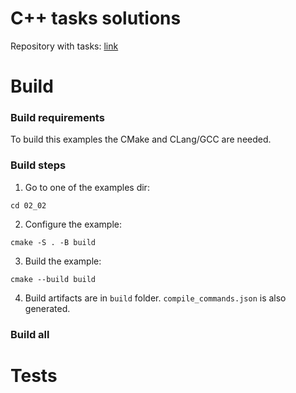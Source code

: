 # C++ tasks solutions

Repository with tasks: [link](https://github.com/i-s-m-mipt/Education/tree/master)

# Build

### Build requirements 

To build this examples the CMake and CLang/GCC are needed.

### Build steps

1. Go to one of the examples dir:
```
cd 02_02
```
2. Configure the example:
```
cmake -S . -B build
```
3. Build the example:
```
cmake --build build
```
4. Build artifacts are in `build` folder. `compile_commands.json` is also generated.

### Build all

# Tests